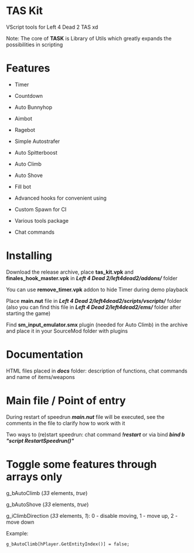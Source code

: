 # TAS Kit
VScript tools for Left 4 Dead 2 TAS xd

Note: The core of **TASK** is Library of Utils which greatly expands the possibilities in scripting

# Features
* Timer

* Countdown

* Auto Bunnyhop

* Aimbot

* Ragebot

* Simple Autostrafer

* Auto Spitterboost

* Auto Climb

* Auto Shove

* Fill bot

* Advanced hooks for convenient using

* Custom Spawn for CI

* Various tools package

* Chat commands

# Installing
Download the release archive, place **tas_kit.vpk** and **finales_hook_master.vpk** in ***Left 4 Dead 2/left4dead2/addons/*** folder

You can use **remove_timer.vpk** addon to hide Timer during demo playback

Place **main.nut** file in ***Left 4 Dead 2/left4dead2/scripts/vscripts/*** folder (also you can find this file in ***Left 4 Dead 2/left4dead2/ems/*** folder after starting the game)

Find **sm_input_emulator.smx** plugin (needed for Auto Climb) in the archive and place it in your SourceMod folder with plugins

# Documentation
HTML files placed in ***docs*** folder: description of functions, chat commands and name of items/weapons

# Main file / Point of entry
During restart of speedrun ***main.nut*** file will be executed, see the comments in the file to clarify how to work with it

Two ways to (re)start speedrun: chat command ***!restart*** or via bind ***bind b "script RestartSpeedrun()"***

# Toggle some features through arrays only
g_bAutoClimb (*33* elements, *true*)

g_bAutoShove (*33* elements, *true*)

g_iClimbDirection (*33* elements, *1*): 0 - disable moving, 1 - move up, 2 - move down

Example:
```squirrel
g_bAutoClimb[hPlayer.GetEntityIndex()] = false;
```
